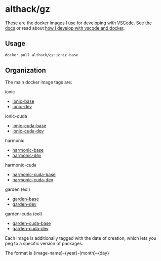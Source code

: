 # althack/gz

These are the docker images I use for developing with [VSCode](https://code.visualstudio.com/).
See [the docs](https://athackst.github.io/dockerfiles) or read about  [how I develop with vscode and docker](https://www.allisonthackston.com/articles/docker_development.html).

## Usage

```bash
docker pull althack/gz:ionic-base
```

## Organization

The main docker image tags are:


ionic
  
* [ionic-base](https://github.com/athackst/dockerfiles/blob/main/gz/ionic.Dockerfile)
* [ionic-dev](https://github.com/athackst/dockerfiles/blob/main/gz/ionic.Dockerfile)

ionic-cuda
  
* [ionic-cuda-base](https://github.com/athackst/dockerfiles/blob/main/gz/ionic-cuda.Dockerfile)
* [ionic-cuda-dev](https://github.com/athackst/dockerfiles/blob/main/gz/ionic-cuda.Dockerfile)

harmonic
  
* [harmonic-base](https://github.com/athackst/dockerfiles/blob/main/gz/harmonic.Dockerfile)
* [harmonic-dev](https://github.com/athackst/dockerfiles/blob/main/gz/harmonic.Dockerfile)

harmonic-cuda
  
* [harmonic-cuda-base](https://github.com/athackst/dockerfiles/blob/main/gz/harmonic-cuda.Dockerfile)
* [harmonic-cuda-dev](https://github.com/athackst/dockerfiles/blob/main/gz/harmonic-cuda.Dockerfile)

garden (eol)
  
* [garden-base](https://github.com/athackst/dockerfiles/blob/main/gz/garden.Dockerfile)
* [garden-dev](https://github.com/athackst/dockerfiles/blob/main/gz/garden.Dockerfile)

garden-cuda (eol)
  
* [garden-cuda-base](https://github.com/athackst/dockerfiles/blob/main/gz/garden-cuda.Dockerfile)
* [garden-cuda-dev](https://github.com/athackst/dockerfiles/blob/main/gz/garden-cuda.Dockerfile)


Each image is additionally tagged with the date of creation, which lets you peg to a specific version of packages.

The format is {image-name}-{year}-{month}-{day}